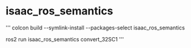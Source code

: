 # isaac_ros_semantics

'''
colcon build --symlink-install --packages-select isaac_ros_semantics

ros2 run isaac_ros_semantics convert_32SC1
'''

